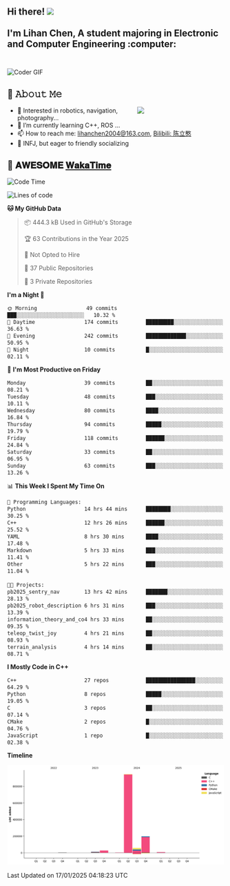 <h2 align="left">
 <abc>
  <br>Hi there! <img src="https://user-images.githubusercontent.com/42378118/110234147-e3259600-7f4e-11eb-95be-0c4047144dea.gif" width="30"><br>
  <br> I'm Lihan Chen, A student majoring in Electronic and Computer Engineering :computer:<br>
  <br>
 </abc>
</h2>

<img align="center" src="https://media.giphy.com/media/SWoSkN6DxTszqIKEqv/giphy.gif" alt="Coder GIF" width="500">

## :book: 𝙰𝚋𝚘𝚞𝚝 𝙼𝚎

<img align="right" width="40%" src="https://github-readme-stats.vercel.app/api?username=LihanChen2004&show_icons=true&icon_color=CE1D2D&text_color=718096&bg_color=ffffff&hide_title=true" />

- 🌟 Interested in robotics, navigation, photography...
- 🌱 I’m currently learning C++, ROS ... 
- 📫 How to reach me: lihanchen2004@163.com, [Bilibili: 陈立憨](https://space.bilibili.com/170786212)
- 👯 INFJ, but eager to friendly socializing

## 📜 𝐀𝐖𝐄𝐒𝐎𝐌𝐄 [𝐖𝐚𝐤𝐚𝐓𝐢𝐦𝐞](https://github.com/anmol098/waka-readme-stats)

<!--START_SECTION:waka-->
![Code Time](http://img.shields.io/badge/Code%20Time-605%20hrs%2028%20mins-blue)

![Lines of code](https://img.shields.io/badge/From%20Hello%20World%20I%27ve%20Written-1.2%20million%20lines%20of%20code-blue)

**🐱 My GitHub Data** 

> 📦 444.3 kB Used in GitHub's Storage 
 > 
> 🏆 63 Contributions in the Year 2025
 > 
> 🚫 Not Opted to Hire
 > 
> 📜 37 Public Repositories 
 > 
> 🔑 3 Private Repositories 
 > 
**I'm a Night 🦉** 

```text
🌞 Morning                49 commits          ███░░░░░░░░░░░░░░░░░░░░░░   10.32 % 
🌆 Daytime                174 commits         █████████░░░░░░░░░░░░░░░░   36.63 % 
🌃 Evening                242 commits         █████████████░░░░░░░░░░░░   50.95 % 
🌙 Night                  10 commits          █░░░░░░░░░░░░░░░░░░░░░░░░   02.11 % 
```
📅 **I'm Most Productive on Friday** 

```text
Monday                   39 commits          ██░░░░░░░░░░░░░░░░░░░░░░░   08.21 % 
Tuesday                  48 commits          ███░░░░░░░░░░░░░░░░░░░░░░   10.11 % 
Wednesday                80 commits          ████░░░░░░░░░░░░░░░░░░░░░   16.84 % 
Thursday                 94 commits          █████░░░░░░░░░░░░░░░░░░░░   19.79 % 
Friday                   118 commits         ██████░░░░░░░░░░░░░░░░░░░   24.84 % 
Saturday                 33 commits          ██░░░░░░░░░░░░░░░░░░░░░░░   06.95 % 
Sunday                   63 commits          ███░░░░░░░░░░░░░░░░░░░░░░   13.26 % 
```


📊 **This Week I Spent My Time On** 

```text
💬 Programming Languages: 
Python                   14 hrs 44 mins      ████████░░░░░░░░░░░░░░░░░   30.25 % 
C++                      12 hrs 26 mins      ██████░░░░░░░░░░░░░░░░░░░   25.52 % 
YAML                     8 hrs 30 mins       ████░░░░░░░░░░░░░░░░░░░░░   17.48 % 
Markdown                 5 hrs 33 mins       ███░░░░░░░░░░░░░░░░░░░░░░   11.41 % 
Other                    5 hrs 22 mins       ███░░░░░░░░░░░░░░░░░░░░░░   11.04 % 

🐱‍💻 Projects: 
pb2025_sentry_nav        13 hrs 42 mins      ███████░░░░░░░░░░░░░░░░░░   28.13 % 
pb2025_robot_description 6 hrs 31 mins       ███░░░░░░░░░░░░░░░░░░░░░░   13.39 % 
information_theory_and_co4 hrs 33 mins       ██░░░░░░░░░░░░░░░░░░░░░░░   09.35 % 
teleop_twist_joy         4 hrs 21 mins       ██░░░░░░░░░░░░░░░░░░░░░░░   08.93 % 
terrain_analysis         4 hrs 14 mins       ██░░░░░░░░░░░░░░░░░░░░░░░   08.71 % 
```

**I Mostly Code in C++** 

```text
C++                      27 repos            ████████████████░░░░░░░░░   64.29 % 
Python                   8 repos             █████░░░░░░░░░░░░░░░░░░░░   19.05 % 
C                        3 repos             ██░░░░░░░░░░░░░░░░░░░░░░░   07.14 % 
CMake                    2 repos             █░░░░░░░░░░░░░░░░░░░░░░░░   04.76 % 
JavaScript               1 repo              █░░░░░░░░░░░░░░░░░░░░░░░░   02.38 % 
```



**Timeline**

![Lines of Code chart](https://raw.githubusercontent.com/LihanChen2004/LihanChen2004/main/assets/bar_graph.png)


 Last Updated on 17/01/2025 04:18:23 UTC
<!--END_SECTION:waka-->

<!--
**LihanChen2004/LihanChen2004** is a ✨ _special_ ✨ repository because its `README.md` (this file) appears on your GitHub profile.

Here are some ideas to get you started:

- 🔭 I’m currently working on ...
- 🌱 I’m currently learning ...
- 👯 I’m looking to collaborate on ...
- 🤔 I’m looking for help with ...
- 💬 Ask me about ...
- 📫 How to reach me: ...
- 😄 Pronouns: ...
- ⚡ Fun fact: ...
-->
